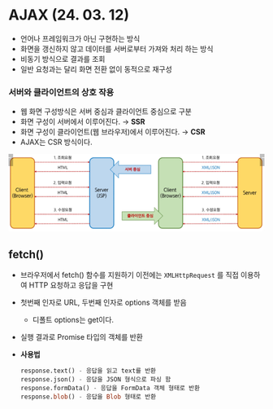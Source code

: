 # AJAX (24. 03. 12)

- 언어나 프레임워크가 아닌 구현하는 방식
- 화면을 갱신하지 않고 데이터를 서버로부터 가져와 처리 하는 방식
- 비동기 방식으로 결과를 조회
- 일반 요청과는 달리 화면 전환 없이 동적으로 재구성

### 서버와 클라이언트의 상호 작용

- 웹 화면 구성방식은 서버 중심과 클라이언트 중심으로 구분
- 화면 구성이 서버에서 이루어진다. → **SSR**
- 화면 구성이 클라이언트(웹 브라우저)에서 이루어진다. → **CSR**
- AJAX는 CSR 방식이다.

![Untitled](resources/AJAX%20(24%2003%2012)%20a81cf237a85d483880690ccc3414c09c/Untitled.png)

## fetch()

- 브라우저에서 fetch() 함수를 지원하기 이전에는 `XMLHttpRequest` 를 직접 이용하여 HTTP 요청하고 응답을 구현
- 첫번째 인자로 URL, 두번째 인자로 options 객체를 받음
    - 디폴트 options는 get이다.
- 실행 결과로 Promise 타입의 객체를 반환
- **사용법**
    
    ```sql
    response.text() - 응답을 읽고 text를 반환
    response.json() - 응답을 JSON 형식으로 파싱 함 
    response.formData() - 응답을 FormData 객체 형태로 반환
    response.blob() - 응답을 Blob 형태로 반환 
    ```